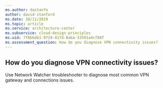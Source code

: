 ```yaml
---
ms.author: dastanfo
author: david-stanford
ms.date: 10/11/2019
ms.topic: article
ms.service: architecture-center
ms.subservice: cloud-design-principles
ms.uid: 7f8bbdb1-9719-417d-8aba-33591a4cf88f
ms.assessment_question: How do you diagnose VPN connectivity issues?
---
```

## How do you diagnose VPN connectivity issues?

Use Network Watcher troubleshooter to diagnose most common VPN gateway and connections issues.
